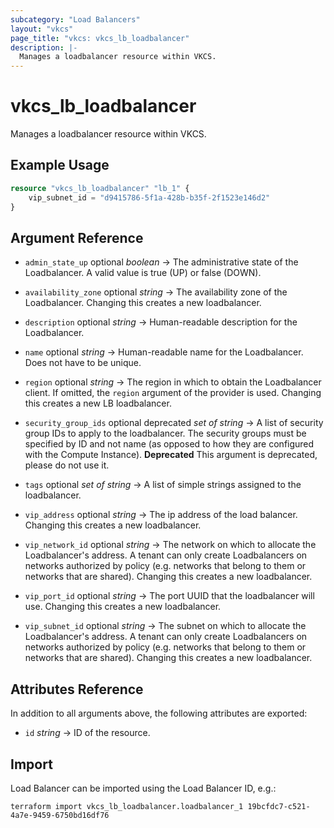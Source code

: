```yaml
---
subcategory: "Load Balancers"
layout: "vkcs"
page_title: "vkcs: vkcs_lb_loadbalancer"
description: |-
  Manages a loadbalancer resource within VKCS.
---
```


# vkcs_lb_loadbalancer

Manages a loadbalancer resource within VKCS.

## Example Usage
```terraform
resource "vkcs_lb_loadbalancer" "lb_1" {
	vip_subnet_id = "d9415786-5f1a-428b-b35f-2f1523e146d2"
}
```
## Argument Reference
- `admin_state_up` optional *boolean* &rarr;  The administrative state of the Loadbalancer. A valid value is true (UP) or false (DOWN).

- `availability_zone` optional *string* &rarr;  The availability zone of the Loadbalancer. Changing this creates a new loadbalancer.

- `description` optional *string* &rarr;  Human-readable description for the Loadbalancer.

- `name` optional *string* &rarr;  Human-readable name for the Loadbalancer. Does not have to be unique.

- `region` optional *string* &rarr;  The region in which to obtain the Loadbalancer client. If omitted, the `region` argument of the provider is used. Changing this creates a new LB loadbalancer.

- `security_group_ids` optional deprecated *set of* *string* &rarr;  A list of security group IDs to apply to the loadbalancer. The security groups must be specified by ID and not name (as opposed to how they are configured with the Compute Instance). **Deprecated** This argument is deprecated, please do not use it.

- `tags` optional *set of* *string* &rarr;  A list of simple strings assigned to the loadbalancer.

- `vip_address` optional *string* &rarr;  The ip address of the load balancer. Changing this creates a new loadbalancer.

- `vip_network_id` optional *string* &rarr;  The network on which to allocate the Loadbalancer's address. A tenant can only create Loadbalancers on networks authorized by policy (e.g. networks that belong to them or networks that are shared).  Changing this creates a new loadbalancer.

- `vip_port_id` optional *string* &rarr;  The port UUID that the loadbalancer will use. Changing this creates a new loadbalancer.

- `vip_subnet_id` optional *string* &rarr;  The subnet on which to allocate the Loadbalancer's address. A tenant can only create Loadbalancers on networks authorized by policy (e.g. networks that belong to them or networks that are shared).  Changing this creates a new loadbalancer.


## Attributes Reference
In addition to all arguments above, the following attributes are exported:
- `id` *string* &rarr;  ID of the resource.



## Import

Load Balancer can be imported using the Load Balancer ID, e.g.:

```shell
terraform import vkcs_lb_loadbalancer.loadbalancer_1 19bcfdc7-c521-4a7e-9459-6750bd16df76
```
